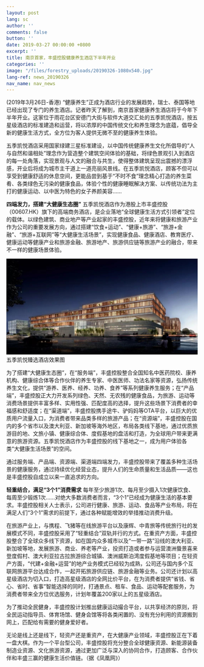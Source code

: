 ```yaml
---
layout: post
lang: sc
author: ''
comments: false
button: ''
date: 2019-03-27 00:00:00 +0800
excerpt: ''
title: 南京首家，丰盛控股健康养生酒店下半年开业
categories: ''
image: "/files/forestry_uploads/20190326-1080x540.jpg"
lang-ref: news_20190326
nav_name: nav_news
---
```

(2019年3月26日-香港) “健康养生”正成为酒店行业的发展趋势，瑞士、泰国等地已经出现了专门的养生酒店。记者昨天了解到，南京首家健康养生酒店将于今年下半年开业。这家位于雨花台区安德门大街与软件大道交汇处的五季凯悦酒店，按五星级酒店的标准建造和运营，将以浓厚的中国传统文化和养生理念为底蕴，倡导全新的健康生活方式，全方位为客人提供无微不至的健康养生体验。

五季凯悦酒店采用国家绿建三星标准建设，以中国传统健康养生文化所倡导的“人与自然和谐相处”理念作为营造整个建筑空间体验的基础，将绿色景观引入到酒店的每一处角落，实现景观与人文的融合与共生，使得整体建筑呈现出震撼的漂浮感，开业后将成为城市主干道上一道亮丽风景线。在五季凯悦酒店，顾客不但可以享受到健康舒适的休息空间，更能品尝到基于“不时不食”理念精心打造的养生菜肴、各类绿色无污染的健康食品，体验个性的健康睡眠解决方案、以传统功法为主打的健康运动、以中医为特色的女子养颜美容……

**四端发力，搭建“大健康生态圈”**
五季凯悦酒店作为港股上市丰盛控股（00607.HK）旗下的高端商务酒店，是企业落地“全球健康生活方式引领者”定位的载体。以绿色建筑、商业地产等产业起家的丰盛控股，近年来将健康和旅游产业作为公司的重要发展方向，通过搭建“饮食+运动”、“健康+旅游”、“旅游+金融”、“旅游+互联网”等“大健康生活场景”，实现健康食品、健康酒店、教育医疗、健康运动等健康产业和旅游金融、旅游地产、旅游供应链等旅游产业的融合，带来不一样的健康场景体验。

![](/files/forestry_uploads/20190326-1080x540.jpg)五季凯悦臻选酒店效果图

为了搭建“大健康生态圈”，在“服务端”，丰盛控股整合全国知名中医药院校、康养机构、健康综合体等合作伙伴的养生专家、中医医师、功法名家等资源，弘扬传统养生文化，提供“游养、医养、经养、功养、食养”等系列健康养生服务；在“产品端”，丰盛控股正大力开发系列绿色、天然、无农残的健康食品，为旅游、运动等消费场景提供丰富多样、实用性强、匹配度高的选择，提升这些场景下消费者的幸福感和舒适度；在“渠道端”，丰盛控股携手途牛、驴妈妈等OTA平台，以巨大的优质用户流量入口，为消费者带来品类多样的旅游产品；在“资源端”，丰盛控股在国内的多个省市以及澳大利亚、新加坡等海外地区，布局各类线下基地，通过优质旅游目的地、文旅小镇、健康综合体、度假基地的盘活和打造，为全球用户带来更满意的旅游资源。五季凯悦酒店作为丰盛控股的线下基地之一，成为用户体验各类“大健康生活场景”的空间。

通过服务端、产品端、资源端、渠道端四端发力，丰盛控股带来了覆盖多种生活场景的健康服务，通过持续优化经营业态，提升人们的生命质量和生活品质——这也是丰盛控股自成立以来一直追求的方向。

**轻重结合，满足“3个1”消费需求**
每年至少旅游1次、每月至少摄入1次健康饮食、每周至少锻炼1次……对绝大多数消费者而言，“3个1”已经成为健康生活的基本要求。丰盛控股相关人士表示，公司进行健康、旅游、运动、食品等产业布局，将在满足人们“3个1”需求的前提下，通过各种赋能增效的举措推动消费升级。

在旅游产业上，与携程、飞猪等在线旅游平台以及康辉、中青旅等传统旅行社的发展模式不同，丰盛控股采用了“轻重结合”双轨并行的方式。在重资产方面，丰盛控股整合了全球众多线下资源，如在国内众多城市以及“一带一路”沿线的澳大利亚、新加坡等地，发展旅游、商业、养老等产业，投资打造或者参与运营澳洲蜃景喜来登度假村、澳大利亚拉古拉旅游综合城镇、澳洲威斯泊湾度假基地等项目；在轻资产方面，“代建+金融+运营”的地产业务模式已经较为成熟，公司还与国内多个互联网旅游平台达成合作，一起开拓旅游供应链、旅游金融等业务。公司还计划以高星级酒店为切入口，打造高星级酒店的全网比价平台，在为消费者提供“省钱、省心、省时、省事”智能选择的同时，打通景点、租车、食品、运动等配套服务，为消费者带来全方位优选服务，计划年覆盖200家以上的五星级酒店。

为了推动全民健身，丰盛控股计划推出健康运动撮合平台，以共享经济的原则，将全民运动指导员、体育场馆、健身会馆等将各类闲置的、没有充分利用的资源搬到网上，匹配给有需要的健身爱好者。

无论是线上还是线下，轻资产还是重资产，在大健康产业领域，丰盛控股正在下着一盘大棋。作为一个平台型公司，丰盛控股将充分整合全球健康资源、新能源装备制造业资源、文化旅游资源，通过更加广泛与深入的协同合作，打造顾客、合作伙伴和丰盛三赢的健康生活价值链。（据《凤凰网》）

